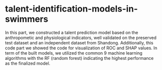 # talent-identification-models-in-swimmers
In this part, we constructed a talent prediction model based on the anthropometic and physiological indicators, well validated on the preserved test dataset and an independent dataset from Shandong. Additionally, this code part we showed the code for visualization of ROC and SHAP values. In term of the built models, we utilized the common 9 machine learning algorithms with the RF (random forest) indicating the highest performance as the finalized model.
